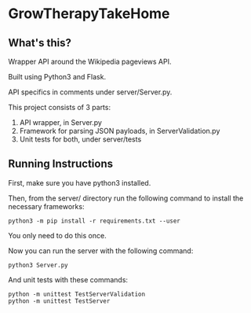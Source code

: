 # GrowTherapyTakeHome

## What's this?

Wrapper API around the Wikipedia pageviews API.

Built using Python3 and Flask.

API specifics in comments under server/Server.py.

This project consists of 3 parts:
1. API wrapper, in Server.py
2. Framework for parsing JSON payloads, in ServerValidation.py
3. Unit tests for both, under server/tests

## Running Instructions

First, make sure you have python3 installed.

Then, from the server/ directory run the following command to install the necessary frameworks:

```
python3 -m pip install -r requirements.txt --user
```
You only need to do this once.

Now you can run the server with the following command:

```
python3 Server.py
```

And unit tests with these commands:

```
python -m unittest TestServerValidation
python -m unittest TestServer
```
